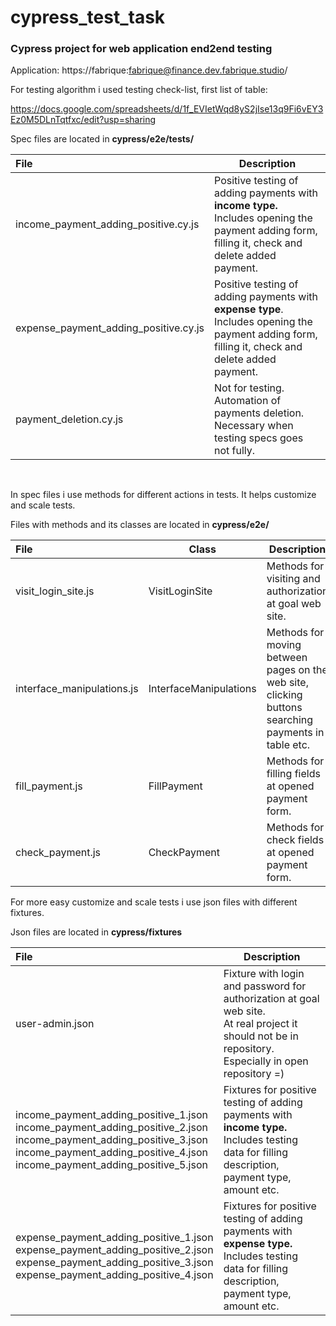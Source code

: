 # cypress_test_task
### Cypress project for web application end2end testing  

  

Application: https://fabrique:fabrique@finance.dev.fabrique.studio/

For testing algorithm i used testing check-list, first list of table:

https://docs.google.com/spreadsheets/d/1f_EVIetWqd8yS2jIse13q9Fi6vEY3Ez0M5DLnTqtfxc/edit?usp=sharing  

  

Spec files are located in **cypress/e2e/tests/**

|File      |Description      |
| :---- | ---- |
|income_payment_adding_positive.cy.js| Positive testing of adding payments with **income type.**<br/>Includes opening the payment adding form, filling it, check and delete added payment. |
|expense_payment_adding_positive.cy.js| Positive testing of adding payments with **expense type**.<br/>Includes opening the payment adding form, filling it, check and delete added payment. |
|payment_deletion.cy.js| Not for testing. Automation of payments deletion. Necessary when testing specs goes not fully. |

​    

  

In spec files i use methods for different actions in tests. It helps customize and scale tests.

Files with methods and its classes are located in **cypress/e2e/**

| File                       | Class                  | Description                                                  |
| :------------------------- | ---------------------- | ------------------------------------------------------------ |
| visit_login_site.js        | VisitLoginSite         | Methods for visiting and authorization at goal web site.     |
| interface_manipulations.js | InterfaceManipulations | Methods for moving between pages on the web site, clicking buttons searching payments in table etc. |
| fill_payment.js            | FillPayment            | Methods for filling fields at opened payment form.           |
| check_payment.js           | CheckPayment           | Methods for check fields at opened payment form.             |

  

  

For more easy customize and scale tests i use json files with different fixtures.

Json files are located in **cypress/fixtures**

| File                                                         | Description                                                  |
| :----------------------------------------------------------- | ------------------------------------------------------------ |
| user-admin.json                                              | Fixture with login and password for authorization at goal web site.<br/>At real project it should not be in repository. Especially in open repository =) |
| income_payment_adding_positive_1.json<br/>income_payment_adding_positive_2.json<br/>income_payment_adding_positive_3.json<br/>income_payment_adding_positive_4.json<br/>income_payment_adding_positive_5.json | Fixtures for positive testing of adding payments with **income type.**<br/>Includes testing data for filling description, payment type, amount etc. |
| expense_payment_adding_positive_1.json<br/>expense_payment_adding_positive_2.json<br/>expense_payment_adding_positive_3.json<br/>expense_payment_adding_positive_4.json | Fixtures for positive testing of adding payments with **expense type.**<br/>Includes testing data for filling description, payment type, amount etc. |
